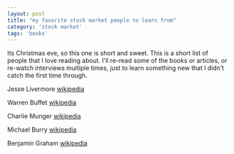 ```yaml
---
layout: post
title: "my favorite stock market people to learn from"
category: 'stock market'
tags: 'books'
---
```


Its Christmas eve, so this one is short and sweet. This is a short list of people that I love reading about. I'll re-read some of the books or articles, or re-watch interviews multiple times, just to learn something new that I didn't catch the first time through.

Jesse Livermore [wikipedia](https://en.wikipedia.org/wiki/Jesse_Livermore)

Warren Buffet [wikipedia](https://en.wikipedia.org/wiki/Warren_Buffett)

Charlie Munger [wikipedia](https://en.wikipedia.org/wiki/Charlie_Munger)

Michael Burry [wikipedia](https://en.wikipedia.org/wiki/Michael_Burry)

Benjamin Graham [wikipedia](https://en.wikipedia.org/wiki/Benjamin_Graham)
